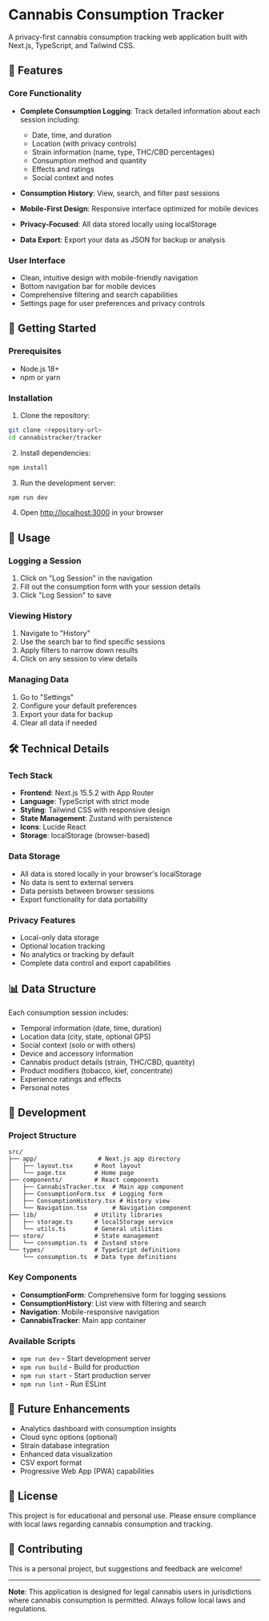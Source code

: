# Cannabis Consumption Tracker

A privacy-first cannabis consumption tracking web application built with Next.js, TypeScript, and Tailwind CSS.

## 🌿 Features

### Core Functionality
- **Complete Consumption Logging**: Track detailed information about each session including:
  - Date, time, and duration
  - Location (with privacy controls)
  - Strain information (name, type, THC/CBD percentages)
  - Consumption method and quantity
  - Effects and ratings
  - Social context and notes

- **Consumption History**: View, search, and filter past sessions
- **Mobile-First Design**: Responsive interface optimized for mobile devices
- **Privacy-Focused**: All data stored locally using localStorage
- **Data Export**: Export your data as JSON for backup or analysis

### User Interface
- Clean, intuitive design with mobile-friendly navigation
- Bottom navigation bar for mobile devices
- Comprehensive filtering and search capabilities
- Settings page for user preferences and privacy controls

## 🚀 Getting Started

### Prerequisites
- Node.js 18+ 
- npm or yarn

### Installation

1. Clone the repository:
```bash
git clone <repository-url>
cd cannabistracker/tracker
```

2. Install dependencies:
```bash
npm install
```

3. Run the development server:
```bash
npm run dev
```

4. Open [http://localhost:3000](http://localhost:3000) in your browser

## 📱 Usage

### Logging a Session
1. Click on "Log Session" in the navigation
2. Fill out the consumption form with your session details
3. Click "Log Session" to save

### Viewing History
1. Navigate to "History" 
2. Use the search bar to find specific sessions
3. Apply filters to narrow down results
4. Click on any session to view details

### Managing Data
1. Go to "Settings"
2. Configure your default preferences
3. Export your data for backup
4. Clear all data if needed

## 🛠️ Technical Details

### Tech Stack
- **Frontend**: Next.js 15.5.2 with App Router
- **Language**: TypeScript with strict mode
- **Styling**: Tailwind CSS with responsive design
- **State Management**: Zustand with persistence
- **Icons**: Lucide React
- **Storage**: localStorage (browser-based)

### Data Storage
- All data is stored locally in your browser's localStorage
- No data is sent to external servers
- Data persists between browser sessions
- Export functionality for data portability

### Privacy Features
- Local-only data storage
- Optional location tracking
- No analytics or tracking by default
- Complete data control and export capabilities

## 📊 Data Structure

Each consumption session includes:
- Temporal information (date, time, duration)
- Location data (city, state, optional GPS)
- Social context (solo or with others)
- Device and accessory information
- Cannabis product details (strain, THC/CBD, quantity)
- Product modifiers (tobacco, kief, concentrate)
- Experience ratings and effects
- Personal notes

## 🔧 Development

### Project Structure
```
src/
├── app/                 # Next.js app directory
│   ├── layout.tsx      # Root layout
│   └── page.tsx        # Home page
├── components/         # React components
│   ├── CannabisTracker.tsx  # Main app component
│   ├── ConsumptionForm.tsx  # Logging form
│   ├── ConsumptionHistory.tsx # History view
│   └── Navigation.tsx       # Navigation component
├── lib/                # Utility libraries
│   ├── storage.ts      # localStorage service
│   └── utils.ts        # General utilities
├── store/              # State management
│   └── consumption.ts  # Zustand store
└── types/              # TypeScript definitions
    └── consumption.ts  # Data type definitions
```

### Key Components
- **ConsumptionForm**: Comprehensive form for logging sessions
- **ConsumptionHistory**: List view with filtering and search
- **Navigation**: Mobile-responsive navigation
- **CannabisTracker**: Main app container

### Available Scripts
- `npm run dev` - Start development server
- `npm run build` - Build for production
- `npm run start` - Start production server
- `npm run lint` - Run ESLint

## 🔮 Future Enhancements

- Analytics dashboard with consumption insights
- Cloud sync options (optional)
- Strain database integration
- Enhanced data visualization
- CSV export format
- Progressive Web App (PWA) capabilities

## 📄 License

This project is for educational and personal use. Please ensure compliance with local laws regarding cannabis consumption and tracking.

## 🤝 Contributing

This is a personal project, but suggestions and feedback are welcome!

---

**Note**: This application is designed for legal cannabis users in jurisdictions where cannabis consumption is permitted. Always follow local laws and regulations.